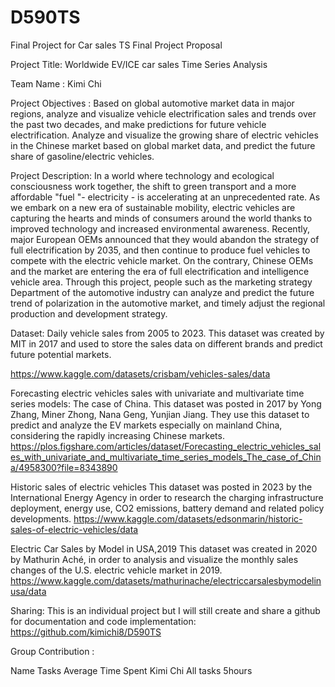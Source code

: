 # D590TS
Final Project for Car sales TS
Final Project Proposal

Project Title: Worldwide EV/ICE car sales Time Series Analysis 

Team Name : Kimi Chi

Project Objectives : 
Based on global automotive market data in major regions, analyze and visualize vehicle electrification sales and trends over the past two decades, and make predictions for future vehicle electrification.
Analyze and visualize the growing share of electric vehicles in the Chinese market based on global market data, and predict the future share of gasoline/electric vehicles.

Project Description:
In a world where technology and ecological consciousness work together, the shift to green transport and a more affordable "fuel "- electricity - is accelerating at an unprecedented rate. As we embark on a new era of sustainable mobility, electric vehicles are capturing the hearts and minds of consumers around the world thanks to improved technology and increased environmental awareness.
Recently, major European OEMs announced that they would abandon the strategy of full electrification by 2035, and then continue to produce fuel vehicles to compete with the electric vehicle market. On the contrary, Chinese OEMs and the market are entering the era of full electrification and intelligence vehicle area. Through this project, people such as the marketing strategy Department of the automotive industry can analyze and predict the future trend of polarization in the automotive market, and timely adjust the regional production and development strategy.

Dataset:
Daily vehicle sales from 2005 to 2023. 
This dataset was created by MIT in 2017 and used to store the sales data on different brands and predict future potential markets.

https://www.kaggle.com/datasets/crisbam/vehicles-sales/data

Forecasting electric vehicles sales with univariate and multivariate time series models: The case of China.
This dataset was posted in 2017 by Yong Zhang, Miner Zhong, Nana Geng, Yunjian Jiang. They use this dataset to predict and analyze the EV markets especially on mainland China, considering the rapidly increasing Chinese markets.
https://plos.figshare.com/articles/dataset/Forecasting_electric_vehicles_sales_with_univariate_and_multivariate_time_series_models_The_case_of_China/4958300?file=8343890

Historic sales of electric vehicles
This dataset was posted in 2023 by the International Energy Agency in order to research the charging infrastructure deployment, energy use, CO2 emissions, battery demand and related policy developments.
https://www.kaggle.com/datasets/edsonmarin/historic-sales-of-electric-vehicles/data

Electric Car Sales by Model in USA,2019
This dataset was created in 2020 by Mathurin Aché, in order to analysis and visualize the monthly sales changes of the U.S. electric vehicle market in 2019.
https://www.kaggle.com/datasets/mathurinache/electriccarsalesbymodelinusa/data

Sharing: 
	This is an individual project but I will still create and share a github for documentation and code implementation: 
	https://github.com/kimichi8/D590TS

Group Contribution : 


Name 
Tasks
Average Time Spent
Kimi Chi
All tasks
5hours

	


